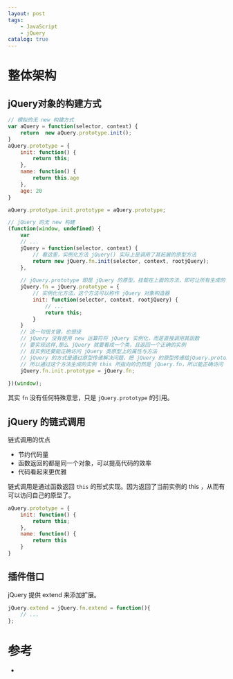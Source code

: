 ```yaml
---
layout: post
tags: 
    - JavaScript
    - jQuery
catalog: true
---
```



# 整体架构
## jQuery对象的构建方式
``` js
// 模拟的无 new 构建方式
var aQuery = function(selector, context) {
    return  new aQuery.prototype.init();
}
aQuery.prototype = {
    init: function() {
        return this;
    },
    name: function() {
        return this.age
    },
    age: 20
}

aQuery.prototype.init.prototype = aQuery.prototype;

// jQuery 的无 new 构建
(function(window, undefined) {
    var
    // ...
    jQuery = function(selector, context) {
        // 看这里，实例化方法 jQuery() 实际上是调用了其拓展的原型方法 
        return new jQuery.fn.init(selector, context, rootjQuery);
    },
 
    // jQuery.prototype 即是 jQuery 的原型，挂载在上面的方法，即可让所有生成的 jQuery 对象使用
    jQuery.fn = jQuery.prototype = {
        // 实例化化方法，这个方法可以称作 jQuery 对象构造器
        init: function(selector, context, rootjQuery) {
            // ...
            return this;
        }
    }
    // 这一句很关键，也很绕
    // jQuery 没有使用 new 运算符将 jQuery 实例化，而是直接调用其函数
    // 要实现这样,那么 jQuery 就要看成一个类，且返回一个正确的实例
    // 且实例还要能正确访问 jQuery 类原型上的属性与方法
    // jQuery 的方式是通过原型传递解决问题，把 jQuery 的原型传递给jQuery.prototype.init.prototype
    // 所以通过这个方法生成的实例 this 所指向的仍然是 jQuery.fn，所以能正确访问 jQuery 类原型上的属性与方法
    jQuery.fn.init.prototype = jQuery.fn;
 
})(window);
```
其实 `fn` 没有任何特殊意思，只是 `jQuery.prototype` 的引用。

## jQuery 的链式调用
链式调用的优点
- 节约代码量
- 函数返回的都是同一个对象，可以提高代码的效率
- 代码看起来更优雅

链式调用是通过函数返回 `this` 的形式实现。因为返回了当前实例的 this ，从而有可以访问自己的原型了。
``` js
aQuery.prototype = {
    init: function() {
        return this;
    },
    name: function() {
        return this
    }
}
```

## 插件借口
jQuery 提供 extend 来添加扩展。
``` js
jQuery.extend = jQuery.fn.extend = function(){
    // ...
}; 
```

# 参考
- [](http://www.cnblogs.com/aaronjs/p/3278578.html)